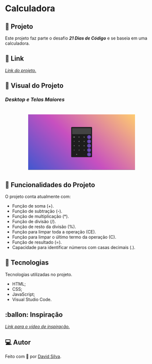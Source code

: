 # **Calculadora**

## :symbols: **Projeto**
Este projeto faz parte o desafio ***21 Dias de Código*** e se baseia em uma calculadora.

## :link: **Link**
*[Link do projeto.](https://davsilvam.github.io/21diasdecodigo/04/)*

## :art: **Visual do Projeto**
### *Desktop e Telas Maiores*

<h1 align="center">
    <img src="img/screenshot.png" style="width: 70%;">
</h1>

## :rocket: **Funcionalidades do Projeto**
O projeto conta atualmente com:
* Função de soma (+).
* Função de subtração (-).
* Função de multiplicação (*).
* Função de divisão (/).
* Função de resto da divisão (%).
* Função para limpar toda a operação (CE).
* Função para limpar o último termo da operação (C).
* Função de resultado (=).
* Capacidade para identificar números com casas decimais (.).


## :wrench: **Tecnologias**
Tecnologias utilizadas no projeto.
* HTML;
* CSS;
* JavaScript;
* Visual Studio Code.

## :ballon: **Inspiração**
*[Link para o vídeo de inspiração.](https://www.youtube.com/watch?v=42TShjXR0m0&t=392s)*

## :computer: **Autor**
Feito com :purple_heart: por [David Silva](https://www.linkedin.com/in/davsilvam/).
